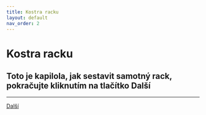 ```yaml
---
title: Kostra racku
layout: default
nav_order: 2
---
```


# Kostra racku

## Toto je kapilola, jak sestavit samotný rack, pokračujte kliknutím na tlačítko Další

---

[Další](/zakladna)
